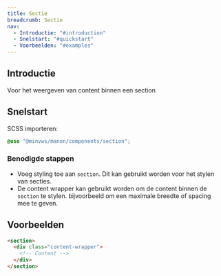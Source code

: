 ```yaml
---
title: Sectie
breadcrumb: Sectie
nav:
  - Introductie: "#introduction"
  - Snelstart: "#quickstart"
  - Voorbeelden: "#examples"
---
```


<h2 id="introduction">Introductie</h2>

Voor het weergeven van content binnen een section

<h2 id="quickstart">Snelstart</h2>

SCSS importeren:

```scss
@use "@minvws/manon/components/section";
```

### Benodigde stappen

- Voeg styling toe aan `section`. Dit kan gebruikt worden voor het stylen van secties.
- De content wrapper kan gebruikt worden om de content binnen de `section` te stylen. bijvoorbeeld om een maximale breedte of spacing mee te geven.

<h2 id="examples">Voorbeelden</h2>

```html
<section>
  <div class="content-wrapper">
    <!-- Content -->
  </div>
</section>
```
